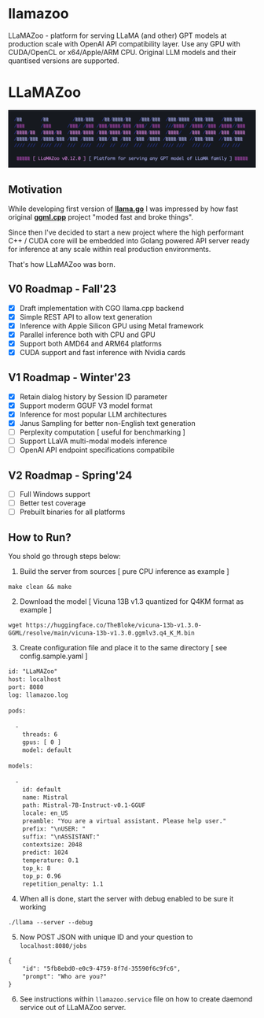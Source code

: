 # llamazoo

LLaMAZoo - platform for serving LLaMA (and other) GPT models at production scale with OpenAI API compatibility layer. Use any GPU with CUDA/OpenCL or x64/Apple/ARM CPU. Original LLM models and their quantised versions are supported.

# LLaMAZoo

![](./logo.png?raw=true)

## Motivation

While developing first version of **[llama.go](https://github.com/gotzmann/llama.go)** I was impressed by how fast original **[ggml.cpp](https://github.com/ggerganov/llama.cpp)** project "moded fast and broke things".

Since then I've decided to start a new project where the high performant C++ / CUDA core will be embedded into Golang powered API server ready for inference at any scale within real production environments.

That's how LLaMAZoo was born.

## V0 Roadmap - Fall'23

- [x] Draft implementation with CGO llama.cpp backend
- [x] Simple REST API to allow text generation
- [x] Inference with Apple Silicon GPU using Metal framework
- [x] Parallel inference both with CPU and GPU
- [x] Support both AMD64  and ARM64 platforms
- [x] CUDA support and fast inference with Nvidia cards

## V1 Roadmap - Winter'23

- [x] Retain dialog history by Session ID parameter
- [x] Support moderm GGUF V3 model format
- [x] Inference for most popular LLM architectures
- [x] Janus Sampling for better non-English text generation
- [ ] Perplexity computation [ useful for benchmarking ]
- [ ] Support LLaVA multi-modal models inference
- [ ] OpenAI API endpoint specifications compatibile

## V2 Roadmap - Spring'24

- [ ] Full Windows support
- [ ] Better test coverage
- [ ] Prebuilt binaries for all platforms

## How to Run?

You shold go through steps below:

1) Build the server from sources [ pure CPU inference as example ]

```shell
make clean && make
```

2) Download the model [ Vicuna 13B v1.3 quantized for Q4KM format as example ]

```shell
wget https://huggingface.co/TheBloke/vicuna-13b-v1.3.0-GGML/resolve/main/vicuna-13b-v1.3.0.ggmlv3.q4_K_M.bin
```

3) Create configuration file and place it to the same directory [ see config.sample.yaml ] 

```shell
id: "LLaMAZoo"
host: localhost
port: 8080
log: llamazoo.log

pods: 

  -
    threads: 6
    gpus: [ 0 ]
    model: default

models:

  -
    id: default
    name: Mistral
    path: Mistral-7B-Instruct-v0.1-GGUF
    locale: en_US
    preamble: "You are a virtual assistant. Please help user."
    prefix: "\nUSER: "
    suffix: "\nASSISTANT:"
    contextsize: 2048
    predict: 1024
    temperature: 0.1
    top_k: 8
    top_p: 0.96
    repetition_penalty: 1.1
```    

4) When all is done, start the server with debug enabled to be sure it working

```shell
./llama --server --debug
```

5) Now POST JSON with unique ID and your question to `localhost:8080/jobs`

```shell
{
    "id": "5fb8ebd0-e0c9-4759-8f7d-35590f6c9fc6",
    "prompt": "Who are you?"
}
```

6) See instructions within `llamazoo.service` file on how to create daemond service out of LLaMAZoo server.